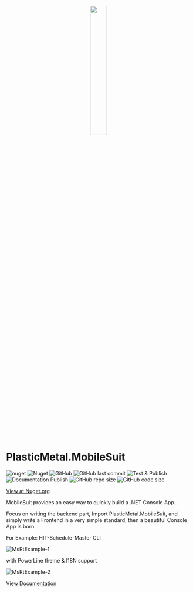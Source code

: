 <div  align=center>
    <img src="https://raw.githubusercontent.com/Plastic-Metal/MobileSuit/main/images/Plastic-Metal.png" width = 30% height = 30%  />
</div>

# PlasticMetal.MobileSuit

![nuget](https://img.shields.io/nuget/v/PlasticMetal.MobileSuit?style=flat-square) 
![Nuget](https://img.shields.io/nuget/dt/PlasticMetal.MobileSuit?style=flat-square)
![GitHub](https://img.shields.io/github/license/Plastic-Metal/MobileSuit?style=flat-square)
![GitHub last commit](https://img.shields.io/github/last-commit/Plastic-Metal/MobileSuit?style=flat-square)
![Test & Publish](https://img.shields.io/github/actions/workflow/status/Plastic-Metal/MobileSuit/publish.yml?style=flat-square&label=Test%20%26%20Publish)
![Documentation Publish](https://img.shields.io/github/actions/workflow/status/Plastic-Metal/MobileSuit/docs.yml?style=flat-square&label=Documentation%20Publish)
![GitHub repo size](https://img.shields.io/github/repo-size/Plastic-Metal/MobileSuit?style=flat-square)
![GitHub code size](https://img.shields.io/github/languages/code-size/Plastic-Metal/MobileSuit?style=flat-square)



[View at Nuget.org](https://www.nuget.org/packages/PlasticMetal.MobileSuit/)

MobileSuit provides an easy way to quickly build a .NET Console App.

Focus on writing the backend part, Import PlasticMetal.MobileSuit, and simply write a Frontend in a very simple standard, then a beautiful Console App is born.

For Example: HIT-Schedule-Master CLI 

![MsRtExample-1](https://raw.githubusercontent.com/Plastic-Metal/MobileSuit/main/images/MsRtExample-1.png)

with PowerLine theme & I18N support

![MsRtExample-2](https://raw.githubusercontent.com/Plastic-Metal/MobileSuit/main/images/MsRtExample-2.png)

[View Documentation](https://plastic-metal.github.io/MobileSuit/)